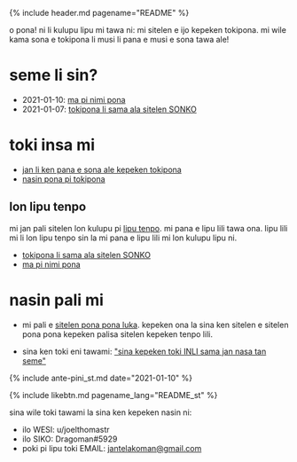 {% include header.md pagename="README" %}



<span class="st">o pona! ni li kulupu lipu mi tawa ni: mi sitelen e ijo kepeken tokipona. mi wile kama sona e tokipona li musi li pana e musi e sona tawa ale!</span>

# <span class="st">seme li sin?</span>

- <span class="st"><span class="stdef">2021-01-10</span>: [ma pi nimi pona](https://joelthomastr.github.io/tokipona/ma-pi-nimi-pona-1_st)</span>
- <span class="st"><span class="stdef">2021-01-07</span>: [tokipona li sama ala sitelen SONKO](https://joelthomastr.github.io/tokipona/sitelen-sonko_st)</span>

# <span class="st">toki insa mi</span>

- <span class="st">[jan li ken pana e sona ale kepeken tokipona](https://joelthomastr.github.io/tokipona/pana-sona-ale_st)</span>
- <span class="st">[nasin pona pi tokipona](https://joelthomastr.github.io/tokipona/nasin-pona-pi-toki-pona_st)</span>

## <span class="st">lon lipu tenpo</span>

<span class="st">mi jan pali sitelen lon kulupu pi [lipu tenpo](https://liputenpo.org/). mi pana e lipu lili tawa ona. lipu lili mi li lon lipu tenpo sin la mi pana e lipu lili mi lon kulupu lipu ni.</span>

- <span class="st">[tokipona li sama ala sitelen SONKO](https://joelthomastr.github.io/tokipona/sitelen-sonko_st)</span>
- <span class="st">[ma pi nimi pona](https://joelthomastr.github.io/tokipona/ma-pi-nimi-pona-1_st)</span>

# <span class="st">nasin pali mi</span>

- <span class="st">mi pali e [sitelen pona pona luka](https://joelthomastr.github.io/tokipona/sitelen-pona-pona-luka_st). kepeken ona la sina ken sitelen e sitelen pona pona kepeken palisa sitelen kepeken tenpo lili.</span>

- <span class="st">sina ken toki eni tawami:  ["sina kepeken toki INLI sama jan nasa tan seme"](https://joelthomastr.github.io/tokipona/kepeken-pi-toki-inli_st)</span>

{% include ante-pini_st.md date="2021-01-10" %}

{% include likebtn.md pagename_lang="README_st" %}

<span class="st">sina wile toki tawami la sina ken kepeken nasin ni:</span>
- <span class="st">ilo WESI: <span class="stdef">u/joelthomastr</span></span>
- <span class="st">ilo SIKO: <span class="stdef">Dragoman#5929</span></span>
- <span class="st">poki pi lipu toki EMAIL: <span class="stdef">jantelakoman@gmail.com</span></span>
